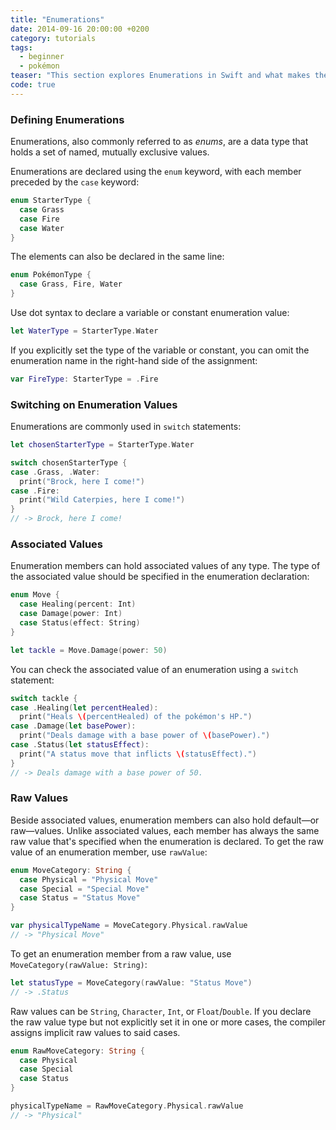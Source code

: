 ```yaml
---
title: "Enumerations"
date: 2014-09-16 20:00:00 +0200
category: tutorials
tags:
  - beginner
  - pokémon
teaser: "This section explores Enumerations in Swift and what makes them more powerful and flexible than their Objective-C counterparts."
code: true
---
```


### Defining Enumerations

Enumerations, also commonly referred to as *enums*, are a data type that holds a set of named, mutually exclusive values.

Enumerations are declared using the `enum` keyword, with each member preceded by the `case` keyword:

~~~swift
enum StarterType {
  case Grass
  case Fire
  case Water
}
~~~

The elements can also be declared in the same line:

~~~swift
enum PokémonType {
  case Grass, Fire, Water
}
~~~

Use dot syntax to declare a variable or constant enumeration value:

~~~swift
let WaterType = StarterType.Water
~~~

If you explicitly set the type of the variable or constant, you can omit the enumeration name in the right-hand side of the assignment:

~~~swift
var FireType: StarterType = .Fire
~~~

### Switching on Enumeration Values

Enumerations are commonly used in `switch` statements:

~~~swift
let chosenStarterType = StarterType.Water

switch chosenStarterType {
case .Grass, .Water:
  print("Brock, here I come!")
case .Fire:
  print("Wild Caterpies, here I come!")
}
// -> Brock, here I come!
~~~

### Associated Values

Enumeration members can hold associated values of any type. The type of the associated value should be specified in the enumeration declaration:

~~~swift
enum Move {
  case Healing(percent: Int)
  case Damage(power: Int)
  case Status(effect: String)
}

let tackle = Move.Damage(power: 50)
~~~

You can check the associated value of an enumeration using a `switch` statement:

~~~swift
switch tackle {
case .Healing(let percentHealed):
  print("Heals \(percentHealed) of the pokémon's HP.")
case .Damage(let basePower):
  print("Deals damage with a base power of \(basePower).")
case .Status(let statusEffect):
  print("A status move that inflicts \(statusEffect).")
}
// -> Deals damage with a base power of 50.
~~~

### Raw Values

Beside associated values, enumeration members can also hold default—or raw—values. Unlike associated values, each member has always the same raw value that's specified when the enumeration is declared. To get the raw value of an enumeration member, use `rawValue`:

~~~swift
enum MoveCategory: String {
  case Physical = "Physical Move"
  case Special = "Special Move"
  case Status = "Status Move"
}

var physicalTypeName = MoveCategory.Physical.rawValue
// -> "Physical Move"
~~~

To get an enumeration member from a raw value, use `MoveCategory(rawValue: String)`:

~~~swift
let statusType = MoveCategory(rawValue: "Status Move")
// -> .Status
~~~

Raw values can be `String`, `Character`, `Int`, or `Float`/`Double`.
If you declare the raw value type but not explicitly set it in one or more cases, the compiler assigns implicit raw values to said cases.

~~~swift
enum RawMoveCategory: String {
  case Physical
  case Special
  case Status
}

physicalTypeName = RawMoveCategory.Physical.rawValue
// -> "Physical"
~~~

